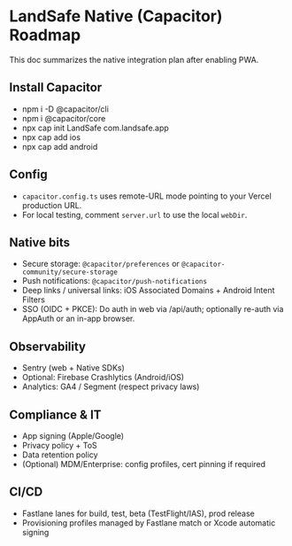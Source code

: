 # LandSafe Native (Capacitor) Roadmap

This doc summarizes the native integration plan after enabling PWA.

## Install Capacitor

- npm i -D @capacitor/cli
- npm i @capacitor/core
- npx cap init LandSafe com.landsafe.app
- npx cap add ios
- npx cap add android

## Config

- `capacitor.config.ts` uses remote-URL mode pointing to your Vercel production URL.
- For local testing, comment `server.url` to use the local `webDir`.

## Native bits

- Secure storage: `@capacitor/preferences` or `@capacitor-community/secure-storage`
- Push notifications: `@capacitor/push-notifications`
- Deep links / universal links: iOS Associated Domains + Android Intent Filters
- SSO (OIDC + PKCE): Do auth in web via /api/auth; optionally re-auth via AppAuth or an in-app browser.

## Observability

- Sentry (web + Native SDKs)
- Optional: Firebase Crashlytics (Android/iOS)
- Analytics: GA4 / Segment (respect privacy laws)

## Compliance & IT

- App signing (Apple/Google)
- Privacy policy + ToS
- Data retention policy
- (Optional) MDM/Enterprise: config profiles, cert pinning if required

## CI/CD

- Fastlane lanes for build, test, beta (TestFlight/IAS), prod release
- Provisioning profiles managed by Fastlane match or Xcode automatic signing
